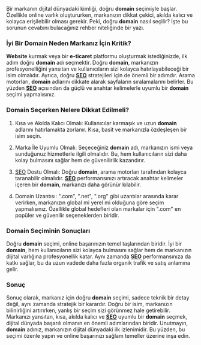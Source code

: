 Bir markanın dijital dünyadaki kimliği, doğru <strong>domain</strong> seçimiyle başlar. Özellikle online varlık oluştururken, markanızın dikkat çekici, akılda kalıcı ve kolayca erişilebilir olması gerekir. Peki, doğru <strong>domain</strong> nasıl seçilir? İşte bu sorunun cevabını bulacağınız rehber niteliğinde bir yazı.

### İyi Bir Domain Neden Markanız İçin Kritik?

<strong>Website</strong> kurmak veya bir <strong>e-ticaret</strong> platformu oluşturmak istediğinizde, ilk adım doğru <strong>domain</strong> adı seçmektir. Doğru <strong>domain</strong>, markanızın profesyonelliğini yansıtan ve kullanıcıların sizi kolayca hatırlayabileceği bir isim olmalıdır. Ayrıca, doğru <strong><a href="https://hypecode.tech/services/seo-optimization/" title="SEO Optimizasyon Hizmeti" hrefLang="tr" target="_blank">SEO</a></strong> stratejileri için de önemli bir adımdır. Arama motorları, <strong>domain</strong> adlarını dikkate alarak sayfaların sıralamalarını belirler. Bu yüzden <strong><a href="https://hypecode.tech/services/seo-optimization/" title="SEO Optimizasyon Hizmeti" hrefLang="tr" target="_blank">SEO</a></strong> açısından da güçlü ve anahtar kelimelerle uyumlu bir <strong>domain</strong> seçimi yapmalısınız.

### Domain Seçerken Nelere Dikkat Edilmeli?

1. Kısa ve Akılda Kalıcı Olmalı: Kullanıcılar karmaşık ve uzun <strong>domain</strong> adlarını hatırlamakta zorlanır. Kısa, basit ve markanızla özdeşleşen bir isim seçin.
   
2. Marka İle Uyumlu Olmalı: Seçeceğiniz <strong>domain</strong> adı, markanızın ismi veya sunduğunuz hizmetlerle ilgili olmalıdır. Bu, hem kullanıcıların sizi daha kolay bulmasını sağlar hem de güvenilirlik kazandırır.

3. <a href="https://hypecode.tech/services/seo-optimization/" title="SEO Optimizasyon Hizmeti" hrefLang="tr" target="_blank">SEO</a> Dostu Olmalı: Doğru <strong>domain</strong>, arama motorları tarafından kolayca taranabilir olmalıdır. <strong><a href="https://hypecode.tech/services/seo-optimization/" title="SEO Optimizasyon Hizmeti" hrefLang="tr" target="_blank">SEO</a></strong> performansınızı artıracak anahtar kelimeler içeren bir <strong>domain</strong>, markanızı daha görünür kılabilir.

4. Domain Uzantısı: ".com", ".net", ".org" gibi uzantılar arasında karar verirken, markanızın global mi yerel mi olduğuna göre seçim yapmalısınız. Özellikle global hedefleri olan markalar için ".com" en popüler ve güvenilir seçeneklerden biridir.

### Domain Seçiminin Sonuçları

Doğru <strong>domain</strong> seçimi, online başarınızın temel taşlarından biridir. İyi bir <strong>domain</strong>, hem kullanıcıların sizi kolayca bulmasını sağlar hem de markanızın dijital varlığına profesyonellik katar. Aynı zamanda <strong><a href="https://hypecode.tech/services/seo-optimization/" title="SEO Optimizasyon Hizmeti" hrefLang="tr" target="_blank">SEO</a></strong> performansınıza da katkı sağlar, bu da uzun vadede daha fazla organik trafik ve satış anlamına gelir.

### Sonuç

Sonuç olarak, markanız için doğru <strong>domain</strong> seçimi, sadece teknik bir detay değil, aynı zamanda stratejik bir karardır. Doğru bir isim, markanızın bilinirliğini artırırken, yanlış bir seçim sizi görünmez hale getirebilir. Markanızı yansıtan, kısa, akılda kalıcı ve <strong><a href="https://hypecode.tech/services/seo-optimization/" title="SEO Optimizasyon Hizmeti" hrefLang="tr" target="_blank">SEO</a></strong> uyumlu bir <strong>domain</strong> seçmek, dijital dünyada başarılı olmanın en önemli adımlarından biridir. Unutmayın, <strong>domain</strong> adınız, markanızın dijital dünyadaki ilk izlenimidir. Bu yüzden, bu seçimi özenle yapın ve online başarınızı sağlam temeller üzerine inşa edin.
